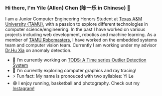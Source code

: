 ### Hi there, I'm Yile (Allen) Chen (陈一乐 in Chinese) 👋

I am a Junior Computer Engineering Honors Student at [Texas A&M University (TAMU)](https://www.tamu.edu/), with a passion to explore different technologies in computer science/engineering. In the past I have worked on various projects including web development, robotics and machine learning. As a member of [TAMU Robomasters](https://www.tamurobomasters.com/), I have worked on the embedded systems team and computer vision team. Currently I am working under my advisor [Dr.Hu Xia](https://people.engr.tamu.edu/xiahu/index.html) on anomaly detection. 

<!--
**YileAllenChen1/YileAllenChen1** is a ✨ _special_ ✨ repository because its `README.md` (this file) appears on your GitHub profile.

Here are some ideas to get you started:

- 🔭 I’m currently working on 
- 🌱 I’m currently learning ...
- 👯 I’m looking to collaborate on ...
- 🤔 I’m looking for help with ...
- 💬 Ask me about ...
- 📫 How to reach me: ...
- 😄 Pronouns: ...
- ⚡ Fun fact: ...
-->

- 🔭 I’m currently working on [TODS: A Time series Outlier Detection System](https://github.com/datamllab/tods)
- 🌱 I’m currently exploring computer graphics and ray tracing!
- ⚡ Fun fact: My name is pronouced with two syllables: Yi Le
- 😄 I enjoy running, basketball and photography. Check out my [Instagram!](https://www.instagram.com/a11en.chen/)
